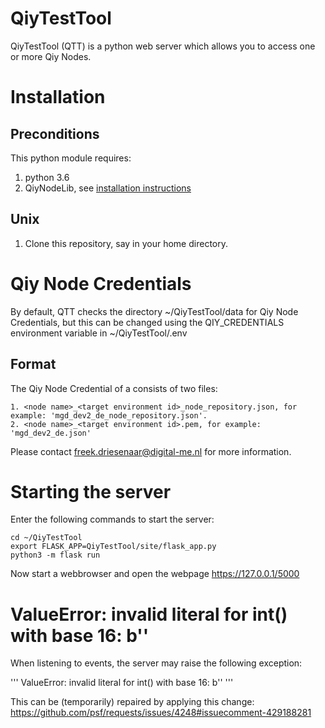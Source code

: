 # QiyTestTool

QiyTestTool (QTT) is a python web server which allows you to access one or more Qiy Nodes.

# Installation

## Preconditions

This python module requires:
1. python 3.6
2. QiyNodeLib, see [installation instructions](https://github.com/digital-me/QiyNodeLib/blob/master/README.md)

## Unix

1. Clone this repository, say in your home directory.


# Qiy Node Credentials

By default, QTT checks the directory ~/QiyTestTool/data for Qiy Node Credentials, but this can be changed using the QIY_CREDENTIALS environment variable in ~/QiyTestTool/.env

## Format

The Qiy Node Credential of a consists of two files:

```
1. <node name>_<target environment id>_node_repository.json, for example: 'mgd_dev2_de_node_repository.json'.
2. <node name>_<target environment id>.pem, for example: 'mgd_dev2_de.json'
```

Please contact freek.driesenaar@digital-me.nl for more information.

# Starting the server

Enter the following commands to start the server:

```
cd ~/QiyTestTool
export FLASK_APP=QiyTestTool/site/flask_app.py
python3 -m flask run
```

Now start a webbrowser and open the webpage https://127.0.0.1/5000

# ValueError: invalid literal for int() with base 16: b''

When listening to events, the server may raise the following exception:

'''
ValueError: invalid literal for int() with base 16: b''
'''

This can be (temporarily) repaired by applying this change:
https://github.com/psf/requests/issues/4248#issuecomment-429188281


